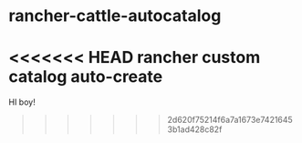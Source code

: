 # rancher-cattle-autocatalog
<<<<<<< HEAD
rancher custom catalog auto-create
=======
HI  boy!
>>>>>>> 2d620f75214f6a7a1673e74216453b1ad428c82f
